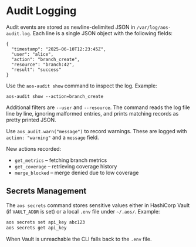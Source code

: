 # Audit Logging

Audit events are stored as newline-delimited JSON in `/var/log/aos-audit.log`.
Each line is a single JSON object with the following fields:

```
{
  "timestamp": "2025-06-10T12:23:45Z",
  "user": "alice",
  "action": "branch_create",
  "resource": "branch:42",
  "result": "success"
}
```

Use the `aos-audit show` command to inspect the log. Example:

```
aos-audit show --action=branch_create
```

Additional filters are `--user` and `--resource`. The command reads the log
file line by line, ignoring malformed entries, and prints matching records as
pretty printed JSON.

Use `aos_audit.warn("message")` to record warnings. These are logged with
`action: "warning"` and a `message` field.

New actions recorded:
- `get_metrics` – fetching branch metrics
- `get_coverage` – retrieving coverage history
- `merge_blocked` – merge denied due to low coverage

## Secrets Management

The `aos secrets` command stores sensitive values either in HashiCorp Vault
(if `VAULT_ADDR` is set) or a local `.env` file under `~/.aos/`. Example:

```bash
aos secrets set api_key abc123
aos secrets get api_key
```

When Vault is unreachable the CLI falls back to the `.env` file.
